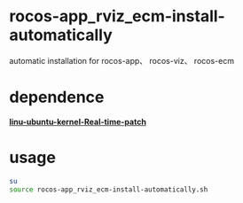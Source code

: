 # rocos-app_rviz_ecm-install-automatically
 automatic  installation for rocos-app、 rocos-viz、 rocos-ecm


# dependence

[**linu-ubuntu-kernel-Real-time-patch**](https://github.com/xiao-xiao-jiang/linu-ubuntu-kernel-RT)

# usage

```bash
su
source rocos-app_rviz_ecm-install-automatically.sh
```